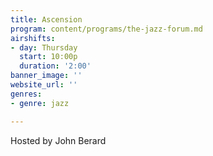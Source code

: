 ```yaml
---
title: Ascension
program: content/programs/the-jazz-forum.md
airshifts:
- day: Thursday
  start: 10:00p
  duration: '2:00'
banner_image: ''
website_url: ''
genres:
- genre: jazz

---
```

Hosted by John Berard